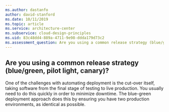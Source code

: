 ```yaml
---
ms.author: dastanfo
author: david-stanford
ms.date: 10/11/2019
ms.topic: article
ms.service: architecture-center
ms.subservice: cloud-design-principles
ms.uid: 83c48dd4-889a-4711-9e98-ddda179d73c2
ms.assessment_question: Are you using a common release strategy (blue/green, pilot light, canary)? 
---
```

## Are you using a common release strategy (blue/green, pilot light, canary)? 

One of the challenges with automating deployment is the cut-over itself, taking software from the final stage of testing to live production. You usually need to do this quickly in order to minimize downtime. The blue-green deployment approach does this by ensuring you have two production environments, as identical as possible.
